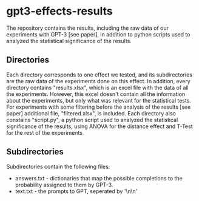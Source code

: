 # gpt3-effects-results

The repository contains the results, including the raw data of our experiments with GPT-3 [see paper], in addition to python scripts used to analyzed the statistical significance of the results.

## Directories
Each directory corresponds to one effect we tested, and its subdirectories are the raw data of the experiments done on this effect.
In addition, every directory contains "results.xlsx", which is an excel file with the data of all the experiments. However, this excel doesn't contain all the information about the experiments, but only what was relevant for the statistical tests.
For experiments with some filtering before the analysis of the results [see paper] additional file, "filtered.xlsx", is included.
Each directory also constains "script.py", a python script used to analyzed the statistical significance of the results, using ANOVA for the distance effect and T-Test for the rest of the experiments.

## Subdirectories
Subdirectories contain the following files:
* answers.txt - dictionaries that map the possible completions to the probability assigned to them by GPT-3.
* text.txt - the prompts to GPT, seperated by '\n\n'
